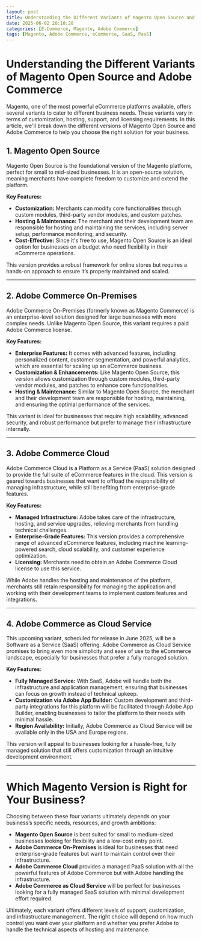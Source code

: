 ```yaml
---
layout: post
title: Understanding the Different Variants of Magento Open Source and Adobe Commerce
date: 2025-06-02 20:10:28
categories: [E-Commerce, Magento, Adobe Commerce]
tags: [Magento, Adobe Commerce, eCommerce, SaaS, PaaS]
---
```


# Understanding the Different Variants of Magento Open Source and Adobe Commerce

Magento, one of the most powerful eCommerce platforms available, offers several variants to cater to different business needs. These variants vary in terms of customization, hosting, support, and licensing requirements. In this article, we'll break down the different versions of Magento Open Source and Adobe Commerce to help you choose the right solution for your business.

## 1. Magento Open Source

Magento Open Source is the foundational version of the Magento platform, perfect for small to mid-sized businesses. It is an open-source solution, meaning merchants have complete freedom to customize and extend the platform. 

**Key Features:**
- **Customization:** Merchants can modify core functionalities through custom modules, third-party vendor modules, and custom patches.
- **Hosting & Maintenance:** The merchant and their development team are responsible for hosting and maintaining the services, including server setup, performance monitoring, and security.
- **Cost-Effective:** Since it's free to use, Magento Open Source is an ideal option for businesses on a budget who need flexibility in their eCommerce operations.

This version provides a robust framework for online stores but requires a hands-on approach to ensure it’s properly maintained and scaled.

---

## 2. Adobe Commerce On-Premises

Adobe Commerce On-Premises (formerly known as Magento Commerce) is an enterprise-level solution designed for large businesses with more complex needs. Unlike Magento Open Source, this variant requires a paid Adobe Commerce license.

**Key Features:**
- **Enterprise Features:** It comes with advanced features, including personalized content, customer segmentation, and powerful analytics, which are essential for scaling up an eCommerce business.
- **Customization & Enhancements:** Like Magento Open Source, this version allows customization through custom modules, third-party vendor modules, and patches to enhance core functionalities.
- **Hosting & Maintenance:** Similar to Magento Open Source, the merchant and their development team are responsible for hosting, maintaining, and ensuring the optimal performance of the services.

This variant is ideal for businesses that require high scalability, advanced security, and robust performance but prefer to manage their infrastructure internally.

---

## 3. Adobe Commerce Cloud

Adobe Commerce Cloud is a Platform as a Service (PaaS) solution designed to provide the full suite of eCommerce features in the cloud. This version is geared towards businesses that want to offload the responsibility of managing infrastructure, while still benefiting from enterprise-grade features.

**Key Features:**
- **Managed Infrastructure:** Adobe takes care of the infrastructure, hosting, and service upgrades, relieving merchants from handling technical challenges.
- **Enterprise-Grade Features:** This version provides a comprehensive range of advanced eCommerce features, including machine learning-powered search, cloud scalability, and customer experience optimization.
- **Licensing:** Merchants need to obtain an Adobe Commerce Cloud license to use this service.

While Adobe handles the hosting and maintenance of the platform, merchants still retain responsibility for managing the application and working with their development teams to implement custom features and integrations.

---

## 4. Adobe Commerce as Cloud Service

This upcoming variant, scheduled for release in June 2025, will be a Software as a Service (SaaS) offering. Adobe Commerce as Cloud Service promises to bring even more simplicity and ease of use to the eCommerce landscape, especially for businesses that prefer a fully managed solution.

**Key Features:**
- **Fully Managed Service:** With SaaS, Adobe will handle both the infrastructure and application management, ensuring that businesses can focus on growth instead of technical upkeep.
- **Customization via Adobe App Builder:** Custom development and third-party integrations for this platform will be facilitated through Adobe App Builder, enabling businesses to tailor the platform to their needs with minimal hassle.
- **Region Availability:** Initially, Adobe Commerce as Cloud Service will be available only in the USA and Europe regions.

This version will appeal to businesses looking for a hassle-free, fully managed solution that still offers customization through an intuitive development environment.

---

# Which Magento Version is Right for Your Business?

Choosing between these four variants ultimately depends on your business’s specific needs, resources, and growth ambitions:

- **Magento Open Source** is best suited for small to medium-sized businesses looking for flexibility and a low-cost entry point.
- **Adobe Commerce On-Premises** is ideal for businesses that need enterprise-grade features but want to maintain control over their infrastructure.
- **Adobe Commerce Cloud** provides a managed PaaS solution with all the powerful features of Adobe Commerce but with Adobe handling the infrastructure.
- **Adobe Commerce as Cloud Service** will be perfect for businesses looking for a fully managed SaaS solution with minimal development effort required.

Ultimately, each variant offers different levels of support, customization, and infrastructure management. The right choice will depend on how much control you want over your platform and whether you prefer Adobe to handle the technical aspects of hosting and maintenance.